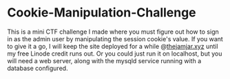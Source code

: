 # Cookie-Manipulation-Challenge

This is a mini CTF challenge I made where you must figure out how to sign in as the admin user by manipulating the session cookie's value. If you want to give it a go, I will keep the site deployed for a while @[thejamjar.xyz](thejamjar.xyz) until my free Linode credit runs out. Or you could just run it on localhost, but you will need a web server, along with the mysqld service running with a database configured. 
